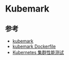 # Kubemark



## 参考

* [kubemark](https://github.com/kubernetes/kubernetes/tree/master/test/kubemark)
* [kubemark Dockerfile](https://github.com/kubernetes/kubernetes/blob/master/cluster/images/kubemark/Dockerfile)
* [Kubernetes 集群性能测试](https://supereagle.github.io/2017/03/09/kubemark/)